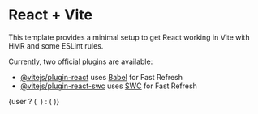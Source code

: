 # React + Vite

This template provides a minimal setup to get React working in Vite with HMR and some ESLint rules.

Currently, two official plugins are available:

- [@vitejs/plugin-react](https://github.com/vitejs/vite-plugin-react/blob/main/packages/plugin-react/README.md) uses [Babel](https://babeljs.io/) for Fast Refresh
- [@vitejs/plugin-react-swc](https://github.com/vitejs/vite-plugin-react-swc) uses [SWC](https://swc.rs/) for Fast Refresh

<div className='relative cursor-pointer mr-[15px]'>
                  {user ? (
                    <Link to='/profile'>
                      <img
                        src={`${backend_url}${user.avatar}`}
                        alt=''
                        className='w-[35px] h-[35px] rounded-full '
                      />
                    </Link>
                  ) : (
                    <Link to='/login'>
                      <CgProfile
                        size={30}
                        color='rgb(255 255 255 / 83%)'
                      />
                    </Link>
                  )}
                </div>
